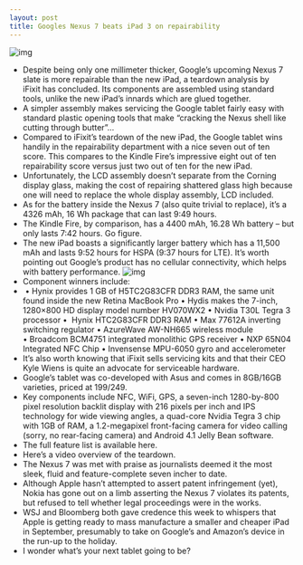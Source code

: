 ```yaml
---
layout: post
title: Googles Nexus 7 beats iPad 3 on repairability
---
```

![img](http://media.idownloadblog.com/wp-content/uploads/2012/07/Google-Nexus-7-iFixit-teardown-001.jpg)
* Despite being only one millimeter thicker, Google’s upcoming Nexus 7 slate is more repairable than the new iPad, a teardown analysis by iFixit has concluded. Its components are assembled using standard tools, unlike the new iPad’s innards which are glued together.
* A simpler assembly makes servicing the Google tablet fairly easy with standard plastic opening tools that make “cracking the Nexus shell like cutting through butter”…
* Compared to iFixit’s teardown of the new iPad, the Google tablet wins handily in the repairability department with a nice seven out of ten score. This compares to the Kindle Fire’s impressive eight out of ten repairability score versus just two out of ten for the new iPad.
* Unfortunately, the LCD assembly doesn’t separate from the Corning display glass, making the cost of repairing shattered glass high because one will need to replace the whole display assembly, LCD included.
* As for the battery inside the Nexus 7 (also quite trivial to replace), it’s a 4326 mAh, 16 Wh package that can last 9:49 hours.
* The Kindle Fire, by comparison, has a 4400 mAh, 16.28 Wh battery – but only lasts 7:42 hours. Go figure.
* The new iPad boasts a significantly larger battery which has a 11,500 mAh and lasts 9:52 hours for HSPA (9:37 hours for LTE). It’s worth pointing out Google’s product has no cellular connectivity, which helps with battery performance.
![img](http://media.idownloadblog.com/wp-content/uploads/2012/07/Google-Nexus-7-iFixit-teardown-002.jpg)
* Component winners include:
*  • Hynix provides 1 GB of H5TC2G83CFR DDR3 RAM, the same unit found inside the new Retina MacBook Pro • Hydis makes the 7-inch, 1280×800 HD display model number HV070WX2 • Nvidia T30L Tegra 3 processor •  Hynix HTC2G83CFR DDR3 RAM • Max 77612A inverting switching regulator • AzureWave AW-NH665 wireless module • Broadcom BCM4751 integrated monolithic GPS receiver • NXP 65N04 Integrated NFC Chip • Invensense MPU-6050 gyro and accelerometer
* It’s also worth knowing that iFixit sells servicing kits and that their CEO Kyle Wiens is quite an advocate for serviceable hardware.
* Google’s tablet was co-developed with Asus and comes in 8GB/16GB varieties, priced at $199/$249.
* Key components include NFC, WiFi, GPS, a seven-inch 1280-by-800 pixel resolution backlit display with 216 pixels per inch and IPS technology for wide viewing angles, a quad-core Nvidia Tegra 3 chip with 1GB of RAM, a 1.2-megapixel front-facing camera for video calling (sorry, no rear-facing camera) and Android 4.1 Jelly Bean software.
* The full feature list is available here.
* Here’s a video overview of the teardown.
* The Nexus 7 was met with praise as journalists deemed it the most sleek, fluid and feature-complete seven incher to date.
* Although Apple hasn’t attempted to assert patent infringement (yet), Nokia has gone out on a limb asserting the Nexus 7 violates its patents, but refused to tell whether legal proceedings were in the works.
* WSJ and Bloomberg both gave credence this week to whispers that Apple is getting ready to mass manufacture a smaller and cheaper iPad in September, presumably to take on Google’s and Amazon’s device in the run-up to the holiday.
* I wonder what’s your next tablet going to be?

